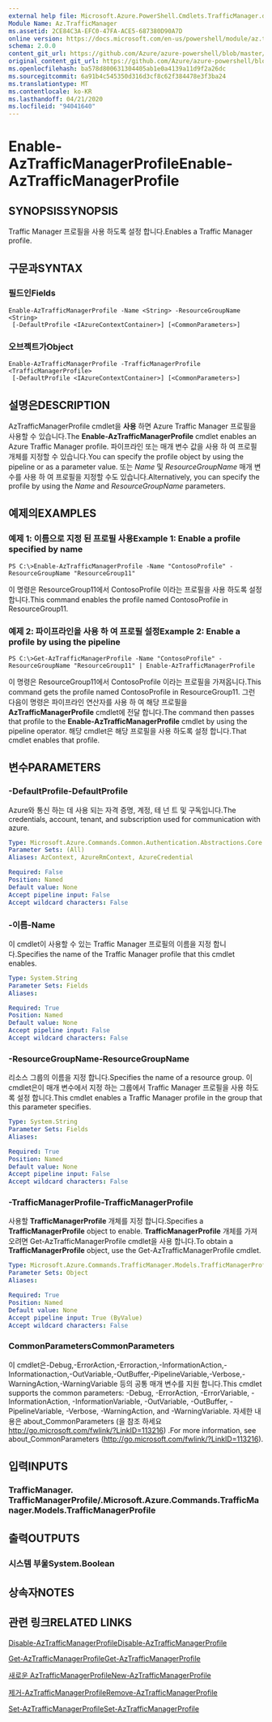 ```yaml
---
external help file: Microsoft.Azure.PowerShell.Cmdlets.TrafficManager.dll-Help.xml
Module Name: Az.TrafficManager
ms.assetid: 2CE84C3A-EFC0-47FA-ACE5-687380D90A7D
online version: https://docs.microsoft.com/en-us/powershell/module/az.trafficmanager/enable-aztrafficmanagerprofile
schema: 2.0.0
content_git_url: https://github.com/Azure/azure-powershell/blob/master/src/TrafficManager/TrafficManager/help/Enable-AzTrafficManagerProfile.md
original_content_git_url: https://github.com/Azure/azure-powershell/blob/master/src/TrafficManager/TrafficManager/help/Enable-AzTrafficManagerProfile.md
ms.openlocfilehash: ba578d800631304405ab1e0a4139a11d9f2a26dc
ms.sourcegitcommit: 6a91b4c545350d316d3cf8c62f384478e3f3ba24
ms.translationtype: MT
ms.contentlocale: ko-KR
ms.lasthandoff: 04/21/2020
ms.locfileid: "94041640"
---
```

# <span data-ttu-id="d9514-101">Enable-AzTrafficManagerProfile</span><span class="sxs-lookup"><span data-stu-id="d9514-101">Enable-AzTrafficManagerProfile</span></span>

## <span data-ttu-id="d9514-102">SYNOPSIS</span><span class="sxs-lookup"><span data-stu-id="d9514-102">SYNOPSIS</span></span>
<span data-ttu-id="d9514-103">Traffic Manager 프로필을 사용 하도록 설정 합니다.</span><span class="sxs-lookup"><span data-stu-id="d9514-103">Enables a Traffic Manager profile.</span></span>

## <span data-ttu-id="d9514-104">구문과</span><span class="sxs-lookup"><span data-stu-id="d9514-104">SYNTAX</span></span>

### <span data-ttu-id="d9514-105">필드인</span><span class="sxs-lookup"><span data-stu-id="d9514-105">Fields</span></span>
```
Enable-AzTrafficManagerProfile -Name <String> -ResourceGroupName <String>
 [-DefaultProfile <IAzureContextContainer>] [<CommonParameters>]
```

### <span data-ttu-id="d9514-106">오브젝트가</span><span class="sxs-lookup"><span data-stu-id="d9514-106">Object</span></span>
```
Enable-AzTrafficManagerProfile -TrafficManagerProfile <TrafficManagerProfile>
 [-DefaultProfile <IAzureContextContainer>] [<CommonParameters>]
```

## <span data-ttu-id="d9514-107">설명은</span><span class="sxs-lookup"><span data-stu-id="d9514-107">DESCRIPTION</span></span>
<span data-ttu-id="d9514-108">AzTrafficManagerProfile cmdlet을 **사용** 하면 Azure Traffic Manager 프로필을 사용할 수 있습니다.</span><span class="sxs-lookup"><span data-stu-id="d9514-108">The **Enable-AzTrafficManagerProfile** cmdlet enables an Azure Traffic Manager profile.</span></span>
<span data-ttu-id="d9514-109">파이프라인 또는 매개 변수 값을 사용 하 여 프로필 개체를 지정할 수 있습니다.</span><span class="sxs-lookup"><span data-stu-id="d9514-109">You can specify the profile object by using the pipeline or as a parameter value.</span></span>
<span data-ttu-id="d9514-110">또는 *Name* 및 *ResourceGroupName* 매개 변수를 사용 하 여 프로필을 지정할 수도 있습니다.</span><span class="sxs-lookup"><span data-stu-id="d9514-110">Alternatively, you can specify the profile by using the *Name* and *ResourceGroupName* parameters.</span></span>

## <span data-ttu-id="d9514-111">예제의</span><span class="sxs-lookup"><span data-stu-id="d9514-111">EXAMPLES</span></span>

### <span data-ttu-id="d9514-112">예제 1: 이름으로 지정 된 프로필 사용</span><span class="sxs-lookup"><span data-stu-id="d9514-112">Example 1: Enable a profile specified by name</span></span>
```
PS C:\>Enable-AzTrafficManagerProfile -Name "ContosoProfile" -ResourceGroupName "ResourceGroup11"
```

<span data-ttu-id="d9514-113">이 명령은 ResourceGroup11에서 ContosoProfile 이라는 프로필을 사용 하도록 설정 합니다.</span><span class="sxs-lookup"><span data-stu-id="d9514-113">This command enables the profile named ContosoProfile in ResourceGroup11.</span></span>

### <span data-ttu-id="d9514-114">예제 2: 파이프라인을 사용 하 여 프로필 설정</span><span class="sxs-lookup"><span data-stu-id="d9514-114">Example 2: Enable a profile by using the pipeline</span></span>
```
PS C:\>Get-AzTrafficManagerProfile -Name "ContosoProfile" -ResourceGroupName "ResourceGroup11" | Enable-AzTrafficManagerProfile
```

<span data-ttu-id="d9514-115">이 명령은 ResourceGroup11에서 ContosoProfile 이라는 프로필을 가져옵니다.</span><span class="sxs-lookup"><span data-stu-id="d9514-115">This command gets the profile named ContosoProfile in ResourceGroup11.</span></span>
<span data-ttu-id="d9514-116">그런 다음이 명령은 파이프라인 연산자를 사용 하 여 해당 프로필을 **AzTrafficManagerProfile** cmdlet에 전달 합니다.</span><span class="sxs-lookup"><span data-stu-id="d9514-116">The command then passes that profile to the **Enable-AzTrafficManagerProfile** cmdlet by using the pipeline operator.</span></span>
<span data-ttu-id="d9514-117">해당 cmdlet은 해당 프로필을 사용 하도록 설정 합니다.</span><span class="sxs-lookup"><span data-stu-id="d9514-117">That cmdlet enables that profile.</span></span>

## <span data-ttu-id="d9514-118">변수</span><span class="sxs-lookup"><span data-stu-id="d9514-118">PARAMETERS</span></span>

### <span data-ttu-id="d9514-119">-DefaultProfile</span><span class="sxs-lookup"><span data-stu-id="d9514-119">-DefaultProfile</span></span>
<span data-ttu-id="d9514-120">Azure와 통신 하는 데 사용 되는 자격 증명, 계정, 테 넌 트 및 구독입니다.</span><span class="sxs-lookup"><span data-stu-id="d9514-120">The credentials, account, tenant, and subscription used for communication with azure.</span></span>

```yaml
Type: Microsoft.Azure.Commands.Common.Authentication.Abstractions.Core.IAzureContextContainer
Parameter Sets: (All)
Aliases: AzContext, AzureRmContext, AzureCredential

Required: False
Position: Named
Default value: None
Accept pipeline input: False
Accept wildcard characters: False
```

### <span data-ttu-id="d9514-121">-이름</span><span class="sxs-lookup"><span data-stu-id="d9514-121">-Name</span></span>
<span data-ttu-id="d9514-122">이 cmdlet이 사용할 수 있는 Traffic Manager 프로필의 이름을 지정 합니다.</span><span class="sxs-lookup"><span data-stu-id="d9514-122">Specifies the name of the Traffic Manager profile that this cmdlet enables.</span></span>

```yaml
Type: System.String
Parameter Sets: Fields
Aliases:

Required: True
Position: Named
Default value: None
Accept pipeline input: False
Accept wildcard characters: False
```

### <span data-ttu-id="d9514-123">-ResourceGroupName</span><span class="sxs-lookup"><span data-stu-id="d9514-123">-ResourceGroupName</span></span>
<span data-ttu-id="d9514-124">리소스 그룹의 이름을 지정 합니다.</span><span class="sxs-lookup"><span data-stu-id="d9514-124">Specifies the name of a resource group.</span></span>
<span data-ttu-id="d9514-125">이 cmdlet은이 매개 변수에서 지정 하는 그룹에서 Traffic Manager 프로필을 사용 하도록 설정 합니다.</span><span class="sxs-lookup"><span data-stu-id="d9514-125">This cmdlet enables a Traffic Manager profile in the group that this parameter specifies.</span></span>

```yaml
Type: System.String
Parameter Sets: Fields
Aliases:

Required: True
Position: Named
Default value: None
Accept pipeline input: False
Accept wildcard characters: False
```

### <span data-ttu-id="d9514-126">-TrafficManagerProfile</span><span class="sxs-lookup"><span data-stu-id="d9514-126">-TrafficManagerProfile</span></span>
<span data-ttu-id="d9514-127">사용할 **TrafficManagerProfile** 개체를 지정 합니다.</span><span class="sxs-lookup"><span data-stu-id="d9514-127">Specifies a **TrafficManagerProfile** object to enable.</span></span>
<span data-ttu-id="d9514-128">**TrafficManagerProfile** 개체를 가져오려면 Get-AzTrafficManagerProfile cmdlet을 사용 합니다.</span><span class="sxs-lookup"><span data-stu-id="d9514-128">To obtain a **TrafficManagerProfile** object, use the Get-AzTrafficManagerProfile cmdlet.</span></span>

```yaml
Type: Microsoft.Azure.Commands.TrafficManager.Models.TrafficManagerProfile
Parameter Sets: Object
Aliases:

Required: True
Position: Named
Default value: None
Accept pipeline input: True (ByValue)
Accept wildcard characters: False
```

### <span data-ttu-id="d9514-129">CommonParameters</span><span class="sxs-lookup"><span data-stu-id="d9514-129">CommonParameters</span></span>
<span data-ttu-id="d9514-130">이 cmdlet은-Debug,-ErrorAction,-Erroraction,-InformationAction,-Informationaction,-OutVariable,-OutBuffer,-PipelineVariable,-Verbose,-WarningAction,-WarningVariable 등의 공통 매개 변수를 지원 합니다.</span><span class="sxs-lookup"><span data-stu-id="d9514-130">This cmdlet supports the common parameters: -Debug, -ErrorAction, -ErrorVariable, -InformationAction, -InformationVariable, -OutVariable, -OutBuffer, -PipelineVariable, -Verbose, -WarningAction, and -WarningVariable.</span></span> <span data-ttu-id="d9514-131">자세한 내용은 about_CommonParameters (을 참조 하세요 http://go.microsoft.com/fwlink/?LinkID=113216) .</span><span class="sxs-lookup"><span data-stu-id="d9514-131">For more information, see about_CommonParameters (http://go.microsoft.com/fwlink/?LinkID=113216).</span></span>

## <span data-ttu-id="d9514-132">입력</span><span class="sxs-lookup"><span data-stu-id="d9514-132">INPUTS</span></span>

### <span data-ttu-id="d9514-133">TrafficManager. TrafficManagerProfile/.</span><span class="sxs-lookup"><span data-stu-id="d9514-133">Microsoft.Azure.Commands.TrafficManager.Models.TrafficManagerProfile</span></span>

## <span data-ttu-id="d9514-134">출력</span><span class="sxs-lookup"><span data-stu-id="d9514-134">OUTPUTS</span></span>

### <span data-ttu-id="d9514-135">시스템 부울</span><span class="sxs-lookup"><span data-stu-id="d9514-135">System.Boolean</span></span>

## <span data-ttu-id="d9514-136">상속자</span><span class="sxs-lookup"><span data-stu-id="d9514-136">NOTES</span></span>

## <span data-ttu-id="d9514-137">관련 링크</span><span class="sxs-lookup"><span data-stu-id="d9514-137">RELATED LINKS</span></span>

[<span data-ttu-id="d9514-138">Disable-AzTrafficManagerProfile</span><span class="sxs-lookup"><span data-stu-id="d9514-138">Disable-AzTrafficManagerProfile</span></span>](./Disable-AzTrafficManagerProfile.md)

[<span data-ttu-id="d9514-139">Get-AzTrafficManagerProfile</span><span class="sxs-lookup"><span data-stu-id="d9514-139">Get-AzTrafficManagerProfile</span></span>](./Get-AzTrafficManagerProfile.md)

[<span data-ttu-id="d9514-140">새로운 AzTrafficManagerProfile</span><span class="sxs-lookup"><span data-stu-id="d9514-140">New-AzTrafficManagerProfile</span></span>](./New-AzTrafficManagerProfile.md)

[<span data-ttu-id="d9514-141">제거-AzTrafficManagerProfile</span><span class="sxs-lookup"><span data-stu-id="d9514-141">Remove-AzTrafficManagerProfile</span></span>](./Remove-AzTrafficManagerProfile.md)

[<span data-ttu-id="d9514-142">Set-AzTrafficManagerProfile</span><span class="sxs-lookup"><span data-stu-id="d9514-142">Set-AzTrafficManagerProfile</span></span>](./Set-AzTrafficManagerProfile.md)


